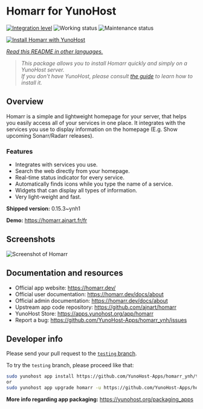 <!--
N.B.: This README was automatically generated by <https://github.com/YunoHost/apps/tree/master/tools/readme_generator>
It shall NOT be edited by hand.
-->

# Homarr for YunoHost

[![Integration level](https://dash.yunohost.org/integration/homarr.svg)](https://dash.yunohost.org/appci/app/homarr) ![Working status](https://ci-apps.yunohost.org/ci/badges/homarr.status.svg) ![Maintenance status](https://ci-apps.yunohost.org/ci/badges/homarr.maintain.svg)

[![Install Homarr with YunoHost](https://install-app.yunohost.org/install-with-yunohost.svg)](https://install-app.yunohost.org/?app=homarr)

*[Read this README in other languages.](./ALL_README.md)*

> *This package allows you to install Homarr quickly and simply on a YunoHost server.*  
> *If you don't have YunoHost, please consult [the guide](https://yunohost.org/install) to learn how to install it.*

## Overview

Homarr is a simple and lightweight homepage for your server, that helps you easily access all of your services in one place.
It integrates with the services you use to display information on the homepage (E.g. Show upcoming Sonarr/Radarr releases).

### Features

- Integrates with services you use.
- Search the web directly from your homepage.
- Real-time status indicator for every service.
- Automatically finds icons while you type the name of a service.
- Widgets that can display all types of information.
- Very light-weight and fast.


**Shipped version:** 0.15.3~ynh1

**Demo:** <https://homarr.ajnart.fr/fr>

## Screenshots

![Screenshot of Homarr](./doc/screenshots/screenshot.png)

## Documentation and resources

- Official app website: <https://homarr.dev/>
- Official user documentation: <https://homarr.dev/docs/about>
- Official admin documentation: <https://homarr.dev/docs/about>
- Upstream app code repository: <https://github.com/ajnart/homarr>
- YunoHost Store: <https://apps.yunohost.org/app/homarr>
- Report a bug: <https://github.com/YunoHost-Apps/homarr_ynh/issues>

## Developer info

Please send your pull request to the [`testing` branch](https://github.com/YunoHost-Apps/homarr_ynh/tree/testing).

To try the `testing` branch, please proceed like that:

```bash
sudo yunohost app install https://github.com/YunoHost-Apps/homarr_ynh/tree/testing --debug
or
sudo yunohost app upgrade homarr -u https://github.com/YunoHost-Apps/homarr_ynh/tree/testing --debug
```

**More info regarding app packaging:** <https://yunohost.org/packaging_apps>
